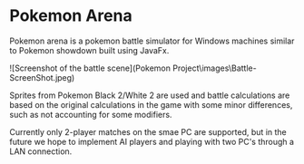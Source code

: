 # Pokemon Arena

Pokemon arena is a pokemon battle simulator for Windows machines similar to Pokemon showdown built using JavaFx.

![Screenshot of the battle scene](Pokemon Project\images\Battle-ScreenShot.jpeg)

Sprites from Pokemon Black 2/White 2 are used and battle calculations are based on the original calculations in the game with
some minor differences, such as not accounting for some modifiers. 

Currently only 2-player matches on the smae PC are supported, but in the future we hope to implement AI players and playing
with two PC's through a LAN connection.

